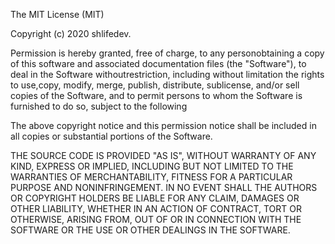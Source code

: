 The MIT License (MIT)

Copyright (c) 2020 shlifedev.

Permission is hereby granted, free of charge, to any personobtaining a copy of this software and associated documentation
files (the "Software"), to deal in the Software withoutrestriction, including without limitation the rights to use,copy, modify, merge, publish, distribute, sublicense, and/or sell copies of the Software, and to permit persons to whom the Software is furnished to do so, subject to the following


The above copyright notice and this permission notice shall be included in all copies or substantial portions of the Software.
 
 
 THE SOURCE CODE IS PROVIDED "AS IS", WITHOUT WARRANTY OF ANY KIND,
EXPRESS OR IMPLIED, INCLUDING BUT NOT LIMITED TO THE WARRANTIES
OF MERCHANTABILITY, FITNESS FOR A PARTICULAR PURPOSE AND
NONINFRINGEMENT. IN NO EVENT SHALL THE AUTHORS OR COPYRIGHT
HOLDERS BE LIABLE FOR ANY CLAIM, DAMAGES OR OTHER LIABILITY,
WHETHER IN AN ACTION OF CONTRACT, TORT OR OTHERWISE, ARISING
FROM, OUT OF OR IN CONNECTION WITH THE SOFTWARE OR THE USE OR
OTHER DEALINGS IN THE SOFTWARE.
